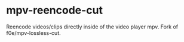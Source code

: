 # mpv-reencode-cut
Reencode videos/clips directly inside of the video player mpv. Fork of f0e/mpv-lossless-cut.

